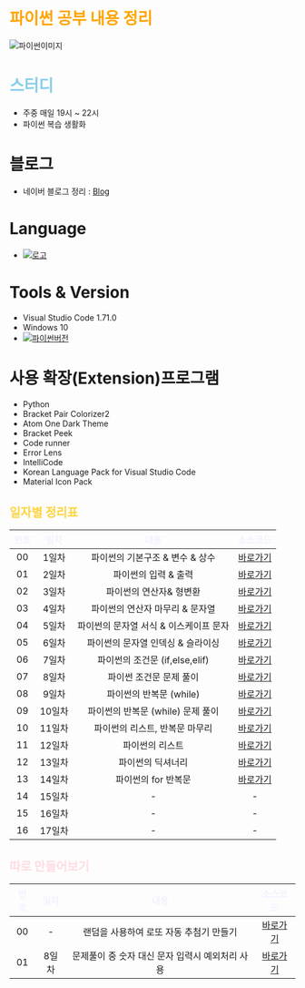 # <span style='color: orange'> 파이썬 공부 내용 정리</span>


![파이썬이미지](https://greenart.co.kr/upimage/subject/group5_7.jpg)

# <span style='color: skyblue'>스터디</span>

- 주중 매일 19시 ~ 22시
- 파이썬 복습 생활화

# 블로그

- 네이버 블로그 정리 : [Blog](https://blog.naver.com/donny1848/222922708704)

# Language 
- [![로고](https://img.shields.io/badge/python-3776AB?style=flat&logo=Python&logoColor=white)](https://www.python.org/)

# Tools & Version
- Visual Studio Code 1.71.0
- Windows 10
- [![파이썬버전](https://img.shields.io/pypi/pyversions/Django?label=python&logo=python&logoColor=white)](https://www.python.org/downloads/release/python-3110/)

# 사용 확장(Extension)프로그램
- Python
- Bracket Pair Colorizer2
- Atom One Dark Theme
- Bracket Peek
- Code runner
- Error Lens
- IntelliCode
- Korean Language Pack for Visual Studio Code
- Material Icon Pack

## <span style='color: #ffd33d'>일자별 정리표</span>

| <span style='color:#f5f0ff'>번호</span> | <span style='color:#f5f0ff'>일차</span> | <span style='color:#f5f0ff'>내용<span> | <span style='color:#f5f0ff'>소스코드<span> | 
| :---: | :---: | :---: | :---: |
| 00 | 1일차 | 파이썬의 기본구조 & 변수 & 상수 | [바로가기][day01]|
| 01 | 2일차 | 파이썬의 입력 & 출력 | [바로가기][day02] |
| 02 | 3일차 | 파이썬의 연산자& 형변환 | [바로가기][day03] |
| 03 | 4일차 | 파이썬의 연산자 마무리 & 문자열 | [바로가기][day04] |
| 04 | 5일차 | 파이썬의 문자열 서식 & 이스케이프 문자 | [바로가기][day05] |
| 05 | 6일차 | 파이썬의 문자열 인덱싱 & 슬라이싱 | [바로가기][day06] |
| 06 | 7일차 | 파이썬의 조건문 (if,else,elif) | [바로가기][day07] |
| 07 | 8일차 | 파이썬 조건문 문제 풀이 | [바로가기][day08] |
| 08 | 9일차 | 파이썬의 반복문 (while) | [바로가기][day09] |
| 09 | 10일차 | 파이썬의 반복문 (while) 문제 풀이 | [바로가기][day10] |
| 10 | 11일차 | 파이썬의 리스트, 반복문 마무리 | [바로가기][day11] |
| 11 | 12일차 | 파이썬의 리스트 | [바로가기][day12] |
| 12 | 13일차 | 파이썬의 딕셔너리 | [바로가기][day13] |
| 13 | 14일차 | 파이썬의 for 반복문 | [바로가기][day14] |
| 14 | 15일차 | - | - |
| 15 | 16일차 | - | - |
| 16 | 17일차 | - | - |

## <span style='color: ffdce0'>따로 만들어보기</span>
| <span style='color:#f5f0ff'>번호</span> | <span style='color:#f5f0ff'>일차</span> | <span style='color:#f5f0ff'>내용<span> | <span style='color:#f5f0ff'>소스코드<span> | 
| :---: | :---: | :---: | :---: |
| 00 | - | 랜덤을 사용하여 로또 자동 추첨기 만들기 | [바로가기][Lotto]|
| 01 | 8일차 | 문제풀이 중 숫자 대신 문자 입력시 예외처리 사용 | [바로가기][TryExcept]|

[day01]: ./day01
[day02]: ./day02
[day03]: ./day03
[day04]: ./day04
[day05]: ./day05
[day06]: ./day06
[day07]: ./day07
[day08]: ./day08
[day09]: ./day09
[day10]: ./day10
[day11]: ./day11
[day12]: ./day12
[day13]: ./day13
[day14]: ./day14
[day15]: ./day15
[day16]: ./day16
[Lotto]: ./Lotto.py
[TryExcept]:/day08/07.%EC%A1%B0%EA%B1%B4%EB%AC%B8EX7_%ED%83%80%EC%9E%85%EC%98%88%EC%99%B8.py
